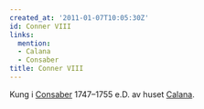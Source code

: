 ```yaml
---
created_at: '2011-01-07T10:05:30Z'
id: Conner VIII
links:
  mention:
  - Calana
  - Consaber
title: Conner VIII
---
```


Kung i [Consaber] 1747–1755 e.D. av huset [Calana].

  [Consaber]: Consaber
  [Calana]: Calana
